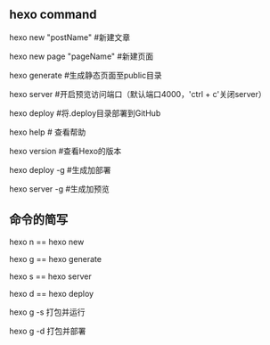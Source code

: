 ## hexo command

hexo new "postName" #新建文章

hexo new page "pageName" #新建页面

hexo generate #生成静态页面至public目录

hexo server #开启预览访问端口（默认端口4000，'ctrl + c'关闭server）

hexo deploy #将.deploy目录部署到GitHub

hexo help  # 查看帮助

hexo version  #查看Hexo的版本

hexo deploy -g  #生成加部署

hexo server -g  #生成加预览

## 命令的简写

hexo n == hexo new

hexo g == hexo generate

hexo s == hexo server

hexo d == hexo deploy


hexo g -s   打包并运行

hexo g -d   打包并部署

